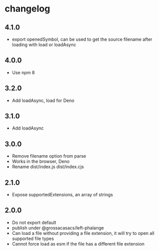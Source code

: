 # changelog


## 4.1.0

 * export openedSymbol, can be used to get the source filename after loading with load or loadAsync 

## 4.0.0

 * Use npm 8

## 3.2.0

 * Add loadAsync, load for Deno

## 3.1.0

 * Add loadAsync


## 3.0.0

 * Remove filename option from parse
 * Works in the browser, Deno
 * Rename dist/index.js dist/index.cjs

## 2.1.0

 * Expose supportedExtensions, an array of strings

## 2.0.0

 * Do not export default
 * publish under @grossacasacs/left-phalange
 * Can load a file without providing a file extension, it will try to open all supported file types
 * Cannot force load as esm if the file has a different file extension
